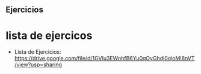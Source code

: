 ## Ejercicios

 # lista de ejercicos 

- Lista de Ejercicios: https://drive.google.com/file/d/1GVIu3EWnhfB6Yu0qOyGhdj0qloMI8nVT/view?usp=sharing
